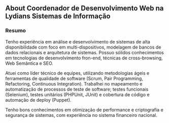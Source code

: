 ## About Coordenador de Desenvolvimento Web na Lydians Sistemas de Informação

### Resumo
Tenho experiência em análise e desenvolvimento de sistemas de alta disponibilidade com foco em multi-dispositivos, modelagem de bancos de dados relacionais e arquitetura de sistemas. Possuo sólidos conhecimentos em tecnologias de desenvolvimento fron-end, técnicas de cross-browsing, Web Semântica e SEO.

Atuei como líder técnico de equipes, utilizando metodologias ágeis e ferramentas de qualidade de software (Scrum, Pair Programming, Refactoring, Continuous Integration). Trabalhei no mapeamento e automatização de processos de teste de software; testes funcionais (Selenium), testes unitários (PHPUnit, JUnit) e cobertura de código e automação de deploy (Puppet).

Tenho bons conhecimentos em otimização de performance e criptografia e segurança de sistemas, com experiência no sistema financeiro nacional.
